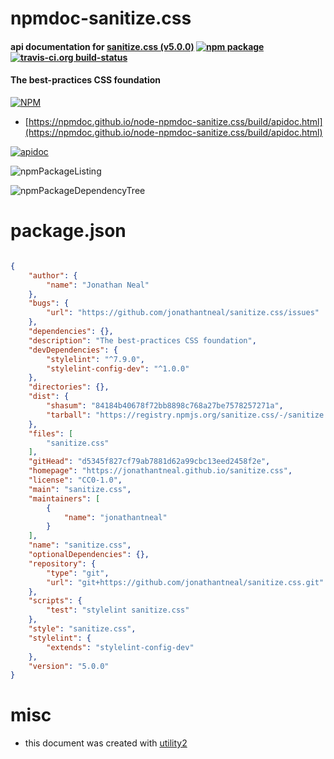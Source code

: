 # npmdoc-sanitize.css

#### api documentation for  [sanitize.css (v5.0.0)](https://jonathantneal.github.io/sanitize.css)  [![npm package](https://img.shields.io/npm/v/npmdoc-sanitize.css.svg?style=flat-square)](https://www.npmjs.org/package/npmdoc-sanitize.css) [![travis-ci.org build-status](https://api.travis-ci.org/npmdoc/node-npmdoc-sanitize.css.svg)](https://travis-ci.org/npmdoc/node-npmdoc-sanitize.css)

#### The best-practices CSS foundation

[![NPM](https://nodei.co/npm/sanitize.css.png?downloads=true&downloadRank=true&stars=true)](https://www.npmjs.com/package/sanitize.css)

- [https://npmdoc.github.io/node-npmdoc-sanitize.css/build/apidoc.html](https://npmdoc.github.io/node-npmdoc-sanitize.css/build/apidoc.html)

[![apidoc](https://npmdoc.github.io/node-npmdoc-sanitize.css/build/screenCapture.buildCi.browser.%252Ftmp%252Fbuild%252Fapidoc.html.png)](https://npmdoc.github.io/node-npmdoc-sanitize.css/build/apidoc.html)

![npmPackageListing](https://npmdoc.github.io/node-npmdoc-sanitize.css/build/screenCapture.npmPackageListing.svg)

![npmPackageDependencyTree](https://npmdoc.github.io/node-npmdoc-sanitize.css/build/screenCapture.npmPackageDependencyTree.svg)



# package.json

```json

{
    "author": {
        "name": "Jonathan Neal"
    },
    "bugs": {
        "url": "https://github.com/jonathantneal/sanitize.css/issues"
    },
    "dependencies": {},
    "description": "The best-practices CSS foundation",
    "devDependencies": {
        "stylelint": "^7.9.0",
        "stylelint-config-dev": "^1.0.0"
    },
    "directories": {},
    "dist": {
        "shasum": "84184b40678f72bb8898c768a27be7578257271a",
        "tarball": "https://registry.npmjs.org/sanitize.css/-/sanitize.css-5.0.0.tgz"
    },
    "files": [
        "sanitize.css"
    ],
    "gitHead": "d5345f827cf79ab7881d62a99cbc13eed2458f2e",
    "homepage": "https://jonathantneal.github.io/sanitize.css",
    "license": "CC0-1.0",
    "main": "sanitize.css",
    "maintainers": [
        {
            "name": "jonathantneal"
        }
    ],
    "name": "sanitize.css",
    "optionalDependencies": {},
    "repository": {
        "type": "git",
        "url": "git+https://github.com/jonathantneal/sanitize.css.git"
    },
    "scripts": {
        "test": "stylelint sanitize.css"
    },
    "style": "sanitize.css",
    "stylelint": {
        "extends": "stylelint-config-dev"
    },
    "version": "5.0.0"
}
```



# misc
- this document was created with [utility2](https://github.com/kaizhu256/node-utility2)
